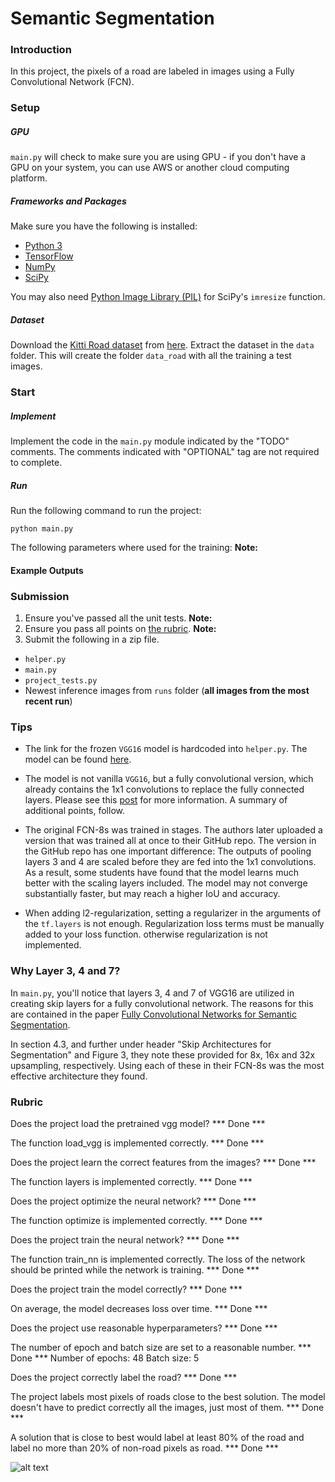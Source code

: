 # Semantic Segmentation
### Introduction
In this project, the pixels of a road are labeled in images using a Fully Convolutional Network (FCN).

### Setup
##### GPU
`main.py` will check to make sure you are using GPU - if you don't have a GPU on your system, you can use AWS or another cloud computing platform.
##### Frameworks and Packages
Make sure you have the following is installed:
 - [Python 3](https://www.python.org/)
 - [TensorFlow](https://www.tensorflow.org/)
 - [NumPy](http://www.numpy.org/)
 - [SciPy](https://www.scipy.org/)

You may also need [Python Image Library (PIL)](https://pillow.readthedocs.io/) for SciPy's `imresize` function.

##### Dataset
Download the [Kitti Road dataset](http://www.cvlibs.net/datasets/kitti/eval_road.php) from [here](http://www.cvlibs.net/download.php?file=data_road.zip).  Extract the dataset in the `data` folder.  This will create the folder `data_road` with all the training a test images.

### Start
##### Implement
Implement the code in the `main.py` module indicated by the "TODO" comments.
The comments indicated with "OPTIONAL" tag are not required to complete.
##### Run
Run the following command to run the project:
```
python main.py
```
The following parameters where used for the training: **Note:** 

#### Example Outputs

### Submission
1. Ensure you've passed all the unit tests. **Note:**
2. Ensure you pass all points on [the rubric](https://review.udacity.com/#!/rubrics/989/view). **Note:**
3. Submit the following in a zip file. 
 - `helper.py`
 - `main.py`
 - `project_tests.py`
 - Newest inference images from `runs` folder  (**all images from the most recent run**)
 
### Tips
- The link for the frozen `VGG16` model is hardcoded into `helper.py`.  The model can be found [here](https://s3-us-west-1.amazonaws.com/udacity-selfdrivingcar/vgg.zip).

- The model is not vanilla `VGG16`, but a fully convolutional version, which already contains the 1x1 convolutions to replace the fully connected layers. Please see this [post](https://s3-us-west-1.amazonaws.com/udacity-selfdrivingcar/forum_archive/Semantic_Segmentation_advice.pdf) for more information.  A summary of additional points, follow. 

- The original FCN-8s was trained in stages. The authors later uploaded a version that was trained all at once to their GitHub repo.  The version in the GitHub repo has one important difference: The outputs of pooling layers 3 and 4 are scaled before they are fed into the 1x1 convolutions.  As a result, some students have found that the model learns much better with the scaling layers included. The model may not converge substantially faster, but may reach a higher IoU and accuracy.

- When adding l2-regularization, setting a regularizer in the arguments of the `tf.layers` is not enough. Regularization loss terms must be manually added to your loss function. otherwise regularization is not implemented.

### Why Layer 3, 4 and 7?
In `main.py`, you'll notice that layers 3, 4 and 7 of VGG16 are utilized in creating skip layers for a fully convolutional network. The reasons for this are contained in the paper [Fully Convolutional Networks for Semantic Segmentation](https://arxiv.org/pdf/1605.06211.pdf).

In section 4.3, and further under header "Skip Architectures for Segmentation" and Figure 3, they note these provided for 8x, 16x and 32x upsampling, respectively. Using each of these in their FCN-8s was the most effective architecture they found. 


### Rubric
Does the project load the pretrained vgg model? *** Done ***
	
The function load_vgg is implemented correctly. *** Done ***

Does the project learn the correct features from the images? *** Done ***
	
The function layers is implemented correctly. *** Done ***

Does the project optimize the neural network? *** Done ***
	
The function optimize is implemented correctly. *** Done ***

Does the project train the neural network? *** Done ***
	
The function train_nn is implemented correctly. The loss of the network should be printed while the network is training. *** Done ***

Does the project train the model correctly? *** Done ***
	
On average, the model decreases loss over time. *** Done ***

Does the project use reasonable hyperparameters? *** Done ***	

The number of epoch and batch size are set to a reasonable number. *** Done ***
Number of epochs: 48
Batch size:  5

Does the project correctly label the road? *** Done ***
	
The project labels most pixels of roads close to the best solution. The model doesn't have to predict correctly all the images, just most of them. *** Done ***

A solution that is close to best would label at least 80% of the road and label no more than 20% of non-road pixels as road. *** Done ***

![alt text](./um_0000000.png "Example 1")



